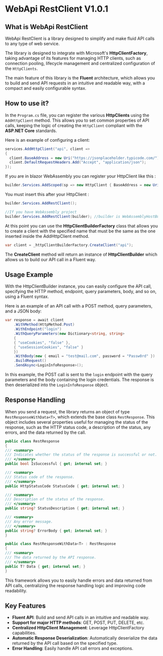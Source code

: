 ﻿# WebApi RestClient V1.0.1

## What is WebApi RestClient
WebApi RestClient is a library designed to simplify and make fluid
API calls to any type of web service.

The library is designed to integrate with Microsoft's **HttpClientFactory**,
taking advantage of its features for managing HTTP clients,
such as connection pooling, lifecycle management and centralized configuration of
the `HttpClients`.

The main feature of this library is the **Fluent** architecture,
which allows you to build and send API requests in an intuitive and readable way,
with a compact and easily configurable syntax.

## How to use it?
In the `Program.cs` file, you can register the various **HttpClients** using the
`AddHttpClient` method. This allows you to set common properties
of API calls, keeping the logic of creating the `HttpClient`
compliant with the **ASP.NET Core** standards.

Here is an example of configuring a client:
```csharp
services.AddHttpClient("api", client =>
{
  client.BaseAddress = new Uri("https://jsonplaceholder.typicode.com/");
  client.DefaultRequestHeaders.Add("Accept", "application/json");
});
```
If you are in blazor WebAssembly you can register your HttpClient like this :
```csharp
builder.Services.AddScoped(sp => new HttpClient { BaseAddress = new Uri("http://localhost:5154/") });
```
You must insert this after your HttpClient :
```csharp
builder.Services.AddRestClient();

//If you have WebAssembly project
builder.Services.AddRestClient(builder); //builder is WebAssemblyHostBuilder
```

At this point you can use the **HttpClientBuilderFactory** class
that allows you to create a client with the specified name that must
be the same as the one inserted inside the AddHttpClient method.

```csharp
var client = _httpClientBuilderFactory.CreateClient("api");
```
The **CreateClient** method will return an instance of **HttpClientBuilder**
which allows us to build our API call in a
Fluent way.

## Usage Example

With the HttpClientBuilder instance, you can easily configure the API call,
specifying the HTTP method, endpoint, query parameters, body, and so on,
using a Fluent syntax.

Here is an example of an API call with a POST method, query parameters, and a JSON body:

```csharp
var response = await client
    .WithMethod(HttpMethod.Post)
    .WithEndpoint("login")
    .WithQueryParameters(new Dictionary<string, string>
    {
    { "useCookies", "false" },
    { "useSessionCookies", "false" }
    })
    .WithBody(new { email = "test@mail.com", password = "Passw0rd" })
    .BuildRequest()
    .SendAsync<LoginInfoResponse>();
```

In this example, the POST call is sent to the `login` endpoint with the query
parameters and the body containing the login credentials.
The response is then deserialized into the `LoginInfoResponse` object.

## Response Handling

When you send a request, the library returns an object of type
`RestResponseWithData<T>`, which extends the base class `RestResponse`.
This object includes several properties useful for managing the status of the response,
such as the HTTP status code, a description of the status, any errors, and the
data returned by the call.

```csharp
public class RestResponse
{
/// <summary>
/// Indicates whether the status of the response is successful or not.
/// </summary>
public bool IsSuccessful { get; internal set; }

/// <summary>
/// Status code of the response.
/// </summary>
public HttpStatusCode StatusCode { get; internal set; }

/// <summary>
/// Description of the status of the response.
/// </summary>
public string? StatusDescription { get; internal set; }

/// <summary>
/// Any error message.
/// </summary>
public string? ErrorBody { get; internal set; }
}
```
```csharp
public class RestResponseWithData<T> : RestResponse
{
/// <summary>
/// The data returned by the API response.
/// </summary>
public T? Data { get; internal set; }
}
```

This framework allows you to easily handle errors and data returned
from API calls, centralizing the response handling logic and
improving code readability.

## Key Features
- **Fluent API**: Build and send API calls in an intuitive and readable way.
- **Support for major HTTP methods**: GET, POST, PUT, DELETE, etc.
- **Centralized HttpClient Management**: Leverage HttpClientFactory capabilities.
- **Automatic Response Deserialization**: Automatically deserialize the data returned by the API call based on the specified type.
- **Error Handling**: Easily handle API call errors and exceptions.
